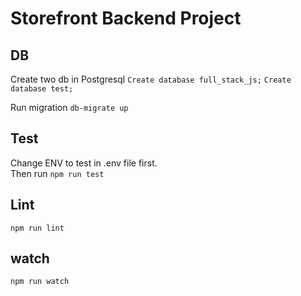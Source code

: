 # Storefront Backend Project

## DB
Create two db in Postgresql
`Create database full_stack_js;`
`Create database test;` 

Run migration
`db-migrate up`

## Test
Change ENV to test in .env file first.    
Then run `npm run test`

## Lint
`npm run lint`

## watch
`npm run watch`
